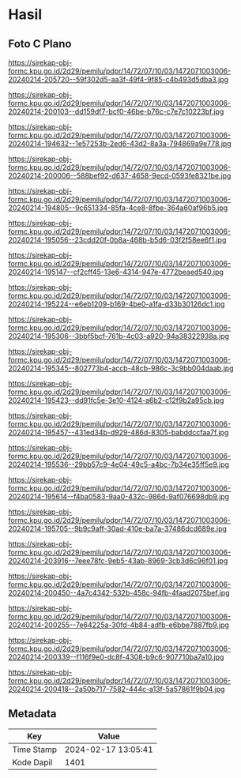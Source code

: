 # Hasil

## Foto C Plano

https://sirekap-obj-formc.kpu.go.id/2d29/pemilu/pdpr/14/72/07/10/03/1472071003006-20240214-205720--59f302d5-aa3f-49f4-9f85-c4b493d5dba3.jpg

https://sirekap-obj-formc.kpu.go.id/2d29/pemilu/pdpr/14/72/07/10/03/1472071003006-20240214-200103--dd159df7-bcf0-46be-b76c-c7e7c10223bf.jpg

https://sirekap-obj-formc.kpu.go.id/2d29/pemilu/pdpr/14/72/07/10/03/1472071003006-20240214-194632--1e57253b-2ed6-43d2-8a3a-794869a9e778.jpg

https://sirekap-obj-formc.kpu.go.id/2d29/pemilu/pdpr/14/72/07/10/03/1472071003006-20240214-200006--588bef92-d637-4658-9ecd-0593fe8321be.jpg

https://sirekap-obj-formc.kpu.go.id/2d29/pemilu/pdpr/14/72/07/10/03/1472071003006-20240214-194805--9c651334-85fa-4ce8-8fbe-364a60af96b5.jpg

https://sirekap-obj-formc.kpu.go.id/2d29/pemilu/pdpr/14/72/07/10/03/1472071003006-20240214-195056--23cdd20f-0b8a-468b-b5d6-03f2f58ee6f1.jpg

https://sirekap-obj-formc.kpu.go.id/2d29/pemilu/pdpr/14/72/07/10/03/1472071003006-20240214-195147--cf2cff45-13e6-4314-947e-4772beaed540.jpg

https://sirekap-obj-formc.kpu.go.id/2d29/pemilu/pdpr/14/72/07/10/03/1472071003006-20240214-195224--e6eb1209-b169-4be0-a1fa-d33b30126dc1.jpg

https://sirekap-obj-formc.kpu.go.id/2d29/pemilu/pdpr/14/72/07/10/03/1472071003006-20240214-195306--3bbf5bcf-761b-4c03-a920-94a38322938a.jpg

https://sirekap-obj-formc.kpu.go.id/2d29/pemilu/pdpr/14/72/07/10/03/1472071003006-20240214-195345--802773b4-accb-48cb-986c-3c9bb004daab.jpg

https://sirekap-obj-formc.kpu.go.id/2d29/pemilu/pdpr/14/72/07/10/03/1472071003006-20240214-195423--dd91fc5e-3e10-4124-a6b2-c12f9b2a95cb.jpg

https://sirekap-obj-formc.kpu.go.id/2d29/pemilu/pdpr/14/72/07/10/03/1472071003006-20240214-195457--431ed34b-d929-486d-8305-babddccfaa7f.jpg

https://sirekap-obj-formc.kpu.go.id/2d29/pemilu/pdpr/14/72/07/10/03/1472071003006-20240214-195536--29bb57c9-4e04-49c5-a4bc-7b34e35ff5e9.jpg

https://sirekap-obj-formc.kpu.go.id/2d29/pemilu/pdpr/14/72/07/10/03/1472071003006-20240214-195614--f4ba0583-9aa0-432c-986d-9af076698db9.jpg

https://sirekap-obj-formc.kpu.go.id/2d29/pemilu/pdpr/14/72/07/10/03/1472071003006-20240214-195705--9b9c9aff-30ad-410e-ba7a-37486dcd689e.jpg

https://sirekap-obj-formc.kpu.go.id/2d29/pemilu/pdpr/14/72/07/10/03/1472071003006-20240214-203916--7eee78fc-9eb5-43ab-8969-3cb3d6c96f01.jpg

https://sirekap-obj-formc.kpu.go.id/2d29/pemilu/pdpr/14/72/07/10/03/1472071003006-20240214-200450--4a7c4342-532b-458c-94fb-4faad2075bef.jpg

https://sirekap-obj-formc.kpu.go.id/2d29/pemilu/pdpr/14/72/07/10/03/1472071003006-20240214-200255--7e64225a-30fd-4b84-adfb-e6bbe7887fb9.jpg

https://sirekap-obj-formc.kpu.go.id/2d29/pemilu/pdpr/14/72/07/10/03/1472071003006-20240214-200339--f116f9e0-dc8f-4308-b9c6-907710ba7a10.jpg

https://sirekap-obj-formc.kpu.go.id/2d29/pemilu/pdpr/14/72/07/10/03/1472071003006-20240214-200418--2a50b717-7582-444c-a13f-5a57861f9b04.jpg


## Metadata

| Key        | Value               |
| ---------- | ------------------- |
| Time Stamp | 2024-02-17 13:05:41 |
| Kode Dapil | 1401                |



